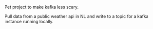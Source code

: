 Pet project to make kafka less scary. 

Pull data from a public weather api in NL and write to a topic for a kafka instance running locally.